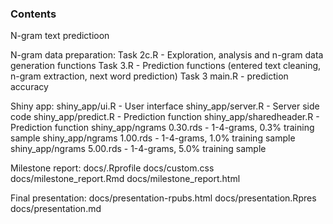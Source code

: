 ### Contents

N-gram text predictioon

N-gram data preparation:
Task 2c.R - Exploration, analysis and n-gram data generation functions
Task 3.R - Prediction functions (entered text cleaning, n-gram extraction, next word prediction)
Task 3 main.R - prediction accuracy

Shiny app:
shiny_app/ui.R - User interface
shiny_app/server.R - Server side code
shiny_app/predict.R - Prediction function
shiny_app/sharedheader.R - Prediction function
shiny_app/ngrams 0.30.rds - 1-4-grams, 0.3% training sample
shiny_app/ngrams 1.00.rds - 1-4-grams, 1.0% training sample
shiny_app/ngrams 5.00.rds - 1-4-grams, 5.0% training sample

Milestone report:
docs/.Rprofile
docs/custom.css
docs/milestone_report.Rmd
docs/milestone_report.html

Final presentation:
docs/presentation-rpubs.html
docs/presentation.Rpres
docs/presentation.md
 
